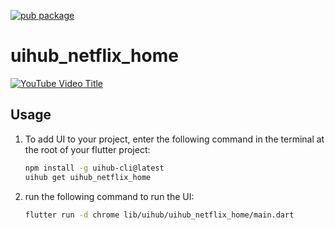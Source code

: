 [![pub package](https://img.shields.io/pub/v/uihub_netflix_home.svg)](https://pub.dartlang.org/packages/uihub_netflix_home)

# uihub_netflix_home

[![YouTube Video Title](https://img.youtube.com/vi/sZhTMCRUXeo/0.jpg)](https://www.youtube.com/watch?v=sZhTMCRUXeo)



## Usage

1. To add UI to your project, enter the following command in the terminal at the root of your flutter project:
   ```bash
   npm install -g uihub-cli@latest
   uihub get uihub_netflix_home
   ```
2. run the following command to run the UI: 
    ```bash
    flutter run -d chrome lib/uihub/uihub_netflix_home/main.dart
    ```
